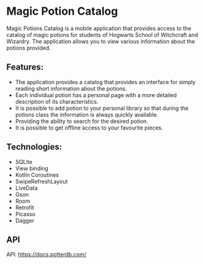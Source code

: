 # Magic Potion Catalog
Magic Potions Catalog is a mobile application that provides access to the catalog of magic potions for students of Hogwarts School of Witchcraft and Wizardry. The application allows you to view various information about the potions provided.
## Features:
- The application provides a catalog that provides an interface for simply reading short information about the potions. 
- Each individual potion has a personal page with a more detailed description of its characteristics.
- It is possible to add potion to your personal library so that during the potions class the information is always quickly available.
- Providing the ability to search for the desired potion.
- It is possible to get offline access to your favourite pieces.
## Technologies:
- SQLite
- View binding
- Kotlin Coroutines
- SwipeRefreshLayout
- LiveData
- Gson
- Room
- Retrofit
- Picasso
- Dagger
## API
API: https://docs.potterdb.com/
